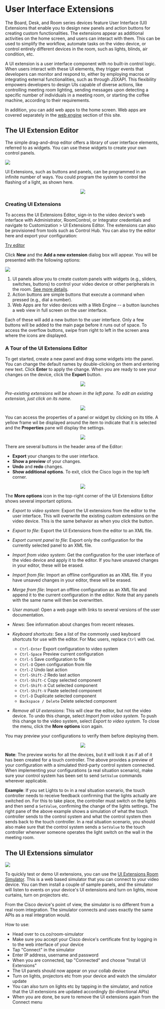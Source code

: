 # User Interface Extensions

The Board, Desk, and Room series devices feature User Interface (UI) Extensions that enable you to design new panels and action buttons for creating custom functionalities. The extensions appear as additional activities on the home screen, and users can interact with them. This can be used to simplify the workflow, automate tasks on the video device, or control entirely different devices in the room, such as lights, blinds, air condition, etc.

A UI extension is a user interface component with no built-in control logic. When users interact with these UI elements, they trigger events that developers can monitor and respond to, either by employing macros or integrating external functionalities, such as through JSXAPI. This flexibility empowers developers to design UIs capable of diverse actions, like controlling meeting room lighting, sending messages upon detecting a specific number of individuals in a meeting room, or starting the coffee machine, according to their requirements. 

In addition, you can add web apps to the home screen. Web apps are covered separately in the [web engine](./WebEngine.md) section of this site.

## The UI Extension Editor

The simple drag-and-drop editor offers a library of user interface elements, referred to as widgets. You can use these widgets to create your own control panels.

<img src="/doc/images/uiextensions/ui-custom-panel.png" />

UI Extensions, such as buttons and panels, can be programmed in an infinite number of ways. You could program the system to control the flashing of a light, as shown here. 
<p align="center">
<img src="/doc/images/uiextensions/ui-custom-panel-2.png"/>
</p>

### Creating UI Extensions 

To access the UI Extensions Editor, sign-in to the video device's web interface with Administrator, RoomControl, or Integrator credentials and navigate to Customization > UI Extensions Editor. The extensions can also be provisioned from tools such as Control Hub. You can also try the editor here and export your configuration:

<a class="button" href="https://custom-collab.cisco.com/uieditor/">Try editor</a>

Click **New** and the **Add a new extension** dialog box will appear. 
You will be presented with the following options:

<img src="/doc/images/uiextensions/uiextens-configuration.png" />


1. UI panels allow you to create custom panels with widgets (e.g., sliders, switches, buttons) to control your video device or other peripherals in the room. [See more details](./UiExtensions-Panels.md).
2. Action buttons are simple buttons that execute a command when pressed (e.g., dial a number).
3. Web Apps are for video devices with a Web Engine -- a button launches a web view in full screen on the user interface.

Each of these will add a new button to the user interface. Only a few buttons will be added to the main page before it runs out of space. To access the overflow buttons, swipe from right to left in the screen area where the icons are displayed.

### A Tour of the UI Extensions Editor 

To get started, create a new panel and drag some widgets into the panel. 
You can change the default names by double-clicking on them and entering new text. Click **Enter** to apply the change.
When you are ready to see your changes on the device, click the **Export** button.
<p align="center">
<img src="/doc/images/uiextensions/uiextns-editor.png"/>
</p
  
*Pre-existing extensions will be shown in the left pane. To edit an existing extension, just click on its name.*

<p align="center">
<img src="/doc/images/uiextensions/uiextns-editor-3.png"/>
</p

You can access the properties of a panel or widget by clicking on its title. 
A yellow frame wil be displayed around the item to indicate that it is selected and the **Properties** pane will display the settings.

<p align="center">
<img src="/doc/images/uiextensions/uiextns-editor-2.png"/>
</p

There are several buttons in the header area of the Editor:

- **Export** your changes to the user interface.
- **Show a preview** of your changes.
- **Undo** and **redo** changes. 
- **Show additional options**.
To exit, click the Cisco logo in the top left corner.

<p align="center">
<img src="/doc/images/uiextensions/uiextns-editor-4.png"/>
</p
  
The **More options** icon in the top-right corner of the UI Extensions Editor shows several important options.
- *Export to video system*: Export the UI extensions from the editor to the user interface. This will overwrite the existing custom extensions on the video device. This is the same behavior as when you click the  button.
- *Export to file*: Export the UI Extensions from the editor to an XML file.
- *Export current panel to file*: Export only the configuration for the currently selected panel to an XML file.
- *Import from video system*: Get the configuration for the user interface of the video device and apply it to the editor. If you have unsaved changes in your editor, these will be erased.
- *Import from file*: Import an offline configuration as an XML file. If you have unsaved changes in your editor, these will be erased.
- *Merge from file*: Import an offline configuration as an XML file and append it to the current configuration in the editor. Note that any panels with the same name will then be overwritten.
- *User manual*: Open a web page with links to several versions of the user documentation.
- *News*: See information about changes from recent releases.
- *Keyboard shortcuts*: See a list of the commonly used keyboard shortcuts for use with the editor. For Mac users, replace `Ctrl` with `Cmd`.
  
  - `Ctrl-Enter`	Export configuration to video system 
  - `Ctrl-Space`	Preview current configuration
  - `Ctrl-S`	Save configuration to file
  - `Ctrl-O`	Open configuration from file
  - `Ctrl-Z`	Undo last action
  - `Ctrl-Shift-Z`	Redo last action
  - `Ctrl-Shift-C`	Copy selected component
  - `Ctrl-Shift-X`	Cut selected component
  - `Ctrl-Shift-V`	Paste selected component
  - `Ctrl-D`	Duplicate selected component
  - `Backspace / Delete`	Delete selected component

- *Remove all UI extensions*: This will clear the editor, but not the video device. To undo this change, select *Import from video system*. To push this change to the video system, select *Export to video system*. To close the menu, click the **More options** icon again.

You may preview your configurations to verify them before deploying them.

<p align="center">
<img src="/doc/images/uiextensions/uiextns-editor-5.png"/>
</p

**Note**: The preview works for all the devices, but it will look it as if all of it has been created for a touch controller.
The above provides a preview of your configuration with a simulated third-party control system connected. 
When implementing your configurations (a real situation scenario), make sure your control system has been set to send `SetValue` commands wherever applicable.

**Example**: If you set Lights to `On` in a real situation scenario, the touch controller needs to receive feedback confirming that the lights actually are switched on. For this to take place, the controller must switch on the lights and then send a `SetValue`, confirming the change of the lights settings. The right pane of the above example shows a simulation of what the touch controller sends to the control system and what the control system then sends back to the touch controller. 
In a real situation scenario, you should also make sure that the control system sends a `SetValue` to the touch controller whenever someone operates the light switch on the wall in the meeting room.

## The UI Extensions simulator

<a href="https://cs.co/room-simulator/" target="_blank">
  <img src="/doc/images/uiextensions/ui-simulator.png" />
</a>

To quickly test or demo UI extensions, you can use the [UI Extensions Room Simulator](https://cs.co/room-simulator). This is a web based simulator that you can connect to your video device. You can then install a couple of sample panels, and the simulator will listen to events on your device's UI extensions and turn on lights, move curtains, turn on projectors etc.

From the Cisco device's point of view, the simulator is no different from a real room integration. The simulator connects and uses exactly the same APIs as a real integration would.

How to use:

* Head over to cs.co/room-simulator
* Make sure you accept your Cisco device's certificate first by logging in to the web interface of your device
* Tap "Connect" in the simulator
* Enter IP address, username and password
* When you are connected, tap "Connected" and choose "Install UI Extensions"
* The UI panels should now appear on your collab device
* Turn on lights, projectors etc from your device and watch the simulator update
* You can also turn on lights etc by tapping in the simulator, and notice that the UI extensions are updated accordingly (bi-directional APIs)
* When you are done, be sure to remove the UI extensions again from the Connect menu

